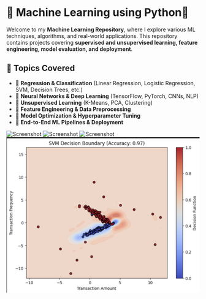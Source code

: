 # 🚀 Machine Learning using Python🐍

Welcome to my **Machine Learning Repository**, where I explore various ML techniques, algorithms, and real-world applications. This repository contains projects covering **supervised and unsupervised learning, feature engineering, model evaluation, and deployment**.  

## 📌 Topics Covered  
- 🔹 **Regression & Classification** (Linear Regression, Logistic Regression, SVM, Decision Trees, etc.)  
- 🔹 **Neural Networks & Deep Learning** (TensorFlow, PyTorch, CNNs, NLP)  
- 🔹 **Unsupervised Learning** (K-Means, PCA, Clustering)  
- 🔹 **Feature Engineering & Data Preprocessing**  
- 🔹 **Model Optimization & Hyperparameter Tuning**  
- 🔹 **End-to-End ML Pipelines & Deployment**  

![Screenshot](screenshot.png)
![Screenshot](screenshot1.png)
![Screenshot](screenshot2.png)
![Decision Boundary](Decision%20boundary.png)

